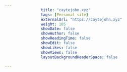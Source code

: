 ---
                title: "caytejohn.xyz"
                tags: [Personal site]
                externalUrl: "https://caytejohn.xyz"
                weight: 105
                showDate: false
                showAuthor: false
                showReadingTime: false
                showEdit: false
                showLikes: false
                showViews: false
                layoutBackgroundHeaderSpace: false
                ---
